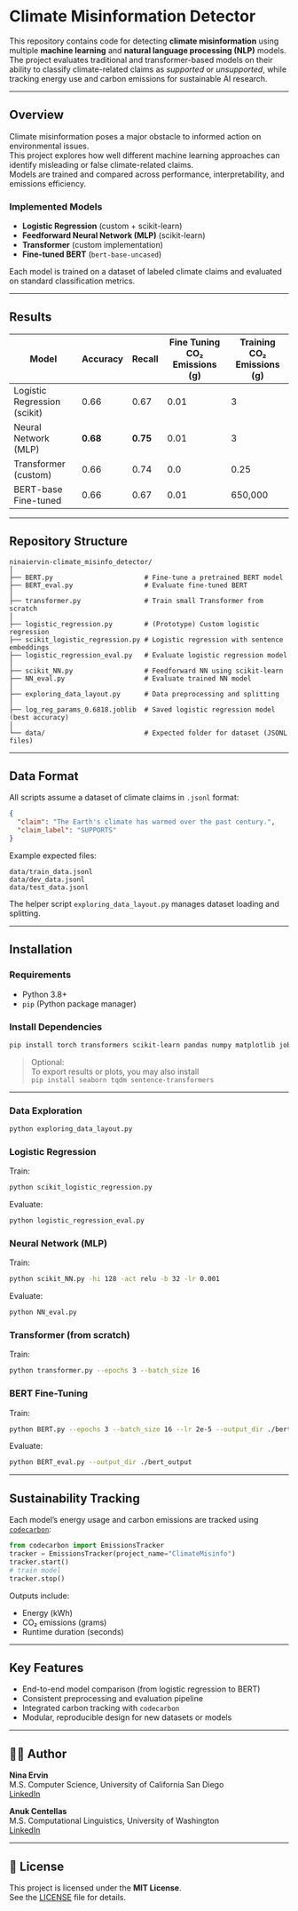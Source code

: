 # Climate Misinformation Detector

This repository contains code for detecting **climate misinformation** using multiple **machine learning** and **natural language processing (NLP)** models.  
The project evaluates traditional and transformer-based models on their ability to classify climate-related claims as *supported* or *unsupported*, while tracking energy use and carbon emissions for sustainable AI research.

---

## Overview

Climate misinformation poses a major obstacle to informed action on environmental issues.  
This project explores how well different machine learning approaches can identify misleading or false climate-related claims.  
Models are trained and compared across performance, interpretability, and emissions efficiency.

### Implemented Models
- **Logistic Regression** (custom + scikit-learn)
- **Feedforward Neural Network (MLP)** (scikit-learn)
- **Transformer** (custom implementation)
- **Fine-tuned BERT** (`bert-base-uncased`)

Each model is trained on a dataset of labeled climate claims and evaluated on standard classification metrics.

---

## Results

| Model                       | Accuracy | Recall | Fine Tuning CO₂ Emissions (g) | Training CO₂ Emissions (g) |
|------------------------------|-----------|-----------|--------------------|---------------------|
| Logistic Regression (scikit) | 0.66 | 0.67 | 0.01 | 3 |
| Neural Network (MLP)         | **0.68** | **0.75** | 0.01 | 3 |
| Transformer (custom)         | 0.66 | 0.74 | 0.0 | 0.25 |
| BERT-base Fine-tuned         | 0.66 | 0.67 | 0.01 | 650,000 |

---

## Repository Structure

```
ninaiervin-climate_misinfo_detector/
│
├── BERT.py                       # Fine-tune a pretrained BERT model
├── BERT_eval.py                  # Evaluate fine-tuned BERT
│
├── transformer.py                # Train small Transformer from scratch
│
├── logistic_regression.py        # (Prototype) Custom logistic regression
├── scikit_logistic_regression.py # Logistic regression with sentence embeddings
├── logistic_regression_eval.py   # Evaluate logistic regression model
│
├── scikit_NN.py                  # Feedforward NN using scikit-learn
├── NN_eval.py                    # Evaluate trained NN model
│
├── exploring_data_layout.py      # Data preprocessing and splitting
│
├── log_reg_params_0.6818.joblib  # Saved logistic regression model (best accuracy)
│
└── data/                         # Expected folder for dataset (JSONL files)
```

---

## Data Format

All scripts assume a dataset of climate claims in `.jsonl` format:

```json
{
  "claim": "The Earth's climate has warmed over the past century.",
  "claim_label": "SUPPORTS"
}
```

Example expected files:
```
data/train_data.jsonl
data/dev_data.jsonl
data/test_data.jsonl
```

The helper script `exploring_data_layout.py` manages dataset loading and splitting.

---

## Installation

### Requirements
- Python 3.8+
- `pip` (Python package manager)

### Install Dependencies
```bash
pip install torch transformers scikit-learn pandas numpy matplotlib joblib codecarbon
```

> Optional:  
> To export results or plots, you may also install  
> `pip install seaborn tqdm sentence-transformers`

---

### Data Exploration
```bash
python exploring_data_layout.py
```

### Logistic Regression
Train:
```bash
python scikit_logistic_regression.py
```
Evaluate:
```bash
python logistic_regression_eval.py
```

### Neural Network (MLP)
Train:
```bash
python scikit_NN.py -hi 128 -act relu -b 32 -lr 0.001
```
Evaluate:
```bash
python NN_eval.py
```

### Transformer (from scratch)
Train:
```bash
python transformer.py --epochs 3 --batch_size 16
```

### BERT Fine-Tuning
Train:
```bash
python BERT.py --epochs 3 --batch_size 16 --lr 2e-5 --output_dir ./bert_output
```
Evaluate:
```bash
python BERT_eval.py --output_dir ./bert_output
```

---


## Sustainability Tracking

Each model’s energy usage and carbon emissions are tracked using [`codecarbon`](https://github.com/mlco2/codecarbon):

```python
from codecarbon import EmissionsTracker
tracker = EmissionsTracker(project_name="ClimateMisinfo")
tracker.start()
# train model
tracker.stop()
```

Outputs include:
- Energy (kWh)
- CO₂ emissions (grams)
- Runtime duration (seconds)

---

## Key Features
- End-to-end model comparison (from logistic regression to BERT)  
- Consistent preprocessing and evaluation pipeline  
- Integrated carbon tracking with `codecarbon`  
- Modular, reproducible design for new datasets or models  

---

## 🧑‍💻 Author

**Nina Ervin**  
M.S. Computer Science, University of California San Diego  
[LinkedIn](https://www.linkedin.com/in/ninaiervin/)

**Anuk Centellas**    
M.S. Computational Linguistics, University of Washington    
[LinkedIn](https://www.linkedin.com/in/anuk-centellas-0710a5294/)    

---

## 📜 License

This project is licensed under the **MIT License**.  
See the [LICENSE](LICENSE) file for details.
